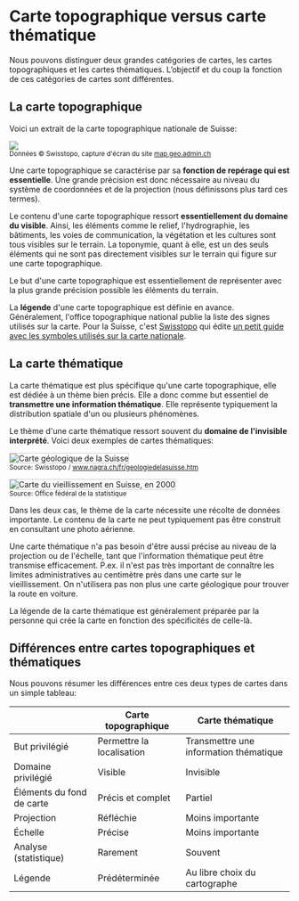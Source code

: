 # Carte topographique versus carte thématique

Nous pouvons distinguer deux grandes catégories de cartes, les cartes topographiques et les cartes thématiques. L’objectif et du coup la fonction de ces catégories de cartes sont différentes.

## La carte topographique

Voici un extrait de la carte topographique nationale de Suisse:

![](assets/topo.png)  
<small>Données © Swisstopo, capture d'écran du site [map.geo.admin.ch](https://map.geo.admin.ch)</small>

Une carte topographique se caractérise par sa **fonction de repérage qui est essentielle**. Une grande précision est donc nécessaire au niveau du système de coordonnées et de la projection (nous définissons plus tard ces termes).

Le contenu d'une carte topographique ressort **essentiellement du domaine du visible**. Ainsi, les éléments comme le relief, l'hydrographie, les bâtiments, les voies de communication, la végétation et les cultures sont tous visibles sur le terrain. La toponymie, quant à elle, est un des seuls éléments qui ne sont pas directement visibles sur le terrain qui figure sur une carte topographique.

Le but d'une carte topographique est essentiellement de représenter avec la plus grande précision possible les éléments du terrain.

La **légende** d'une carte topographique est définie en avance. Généralement, l'office topographique national publie la liste des signes utilisés sur la carte. Pour la Suisse, c'est [Swisstopo](https://www.swisstopo.admin.ch) qui édite [un petit guide avec les symboles utilisés sur la carte nationale](https://www.swisstopo.admin.ch/fr/home/meta/search.detail.publication.html/swisstopo-internet/fr/publications/karto-publications/shop/symbols_fr.pdf.html).


## La carte thématique

La carte thématique est plus spécifique qu'une carte topographique, elle est dédiée à un thème bien précis. Elle a donc comme but essentiel de **transmettre une information thématique**. Elle représente typiquement la distribution spatiale d'un ou plusieurs phénomènes.

Le thème d'une carte thématique ressort souvent du **domaine de l'invisible interprété**. Voici deux exemples de cartes thématiques:

<img style="border: 1px solid #ccc;" src="assets/carte-geologique.gif" alt="Carte géologique de la Suisse" /><br>
<small>Source: Swisstopo / <a href="https://www.nagra.ch/fr/geologiedelasuisse.htm">www.nagra.ch/fr/geologiedelasuisse.htm</a></small>

<img style="border: 1px solid #ccc;" src="assets/vieillissement-ch.gif" alt="Carte du vieillissement en Suisse, en 2000" /><br>
<small>Source: Office fédéral de la statistique</small>

Dans les deux cas, le thème de la carte nécessite une récolte de données importante. Le contenu de la carte ne peut typiquement pas être construit en consultant une photo aérienne.

Une carte thématique n'a pas besoin d'être aussi précise au niveau de la projection ou de l'échelle, tant que l'information thématique peut être transmise efficacement. P.ex. il n'est pas très important de connaître les limites administratives au centimètre près dans une carte sur le vieillissement. On n'utilisera pas non plus une carte géologique pour trouver la route en voiture.

La légende de la carte thématique est généralement préparée par la personne qui crée la carte en fonction des spécificités de celle-là.

## Différences entre cartes topographiques et thématiques

Nous pouvons résumer les différences entre ces deux types de cartes dans un simple tableau:

<table>
<thead>
<tr>
  <th></th>
  <th>Carte topographique</th>
  <th>Carte thématique</th>
</tr>
</thead>
<tbody>
<tr>
  <td>But privilégié</td>
  <td>Permettre la localisation</td>
  <td>Transmettre une information thématique</td>
</tr>
<tr>
  <td>Domaine privilégié</td>
  <td>Visible</td>
  <td>Invisible</td>
</tr>
<tr>
  <td>Éléments du fond de carte</td>
  <td>Précis et complet</td>
  <td>Partiel</td>
</tr>
<tr>
  <td>Projection</td>
  <td>Réfléchie</td>
  <td>Moins importante</td>
</tr>
<tr>
  <td>Échelle</td>
  <td>Précise</td>
  <td>Moins importante</td>
</tr>
<tr>
  <td>Analyse (statistique)</td>
  <td>Rarement</td>
  <td>Souvent</td>
</tr>
<tr>
  <td>Légende</td>
  <td>Prédéterminée</td>
  <td>Au libre choix du cartographe</td>
</tr>
</tbody>
</table>
